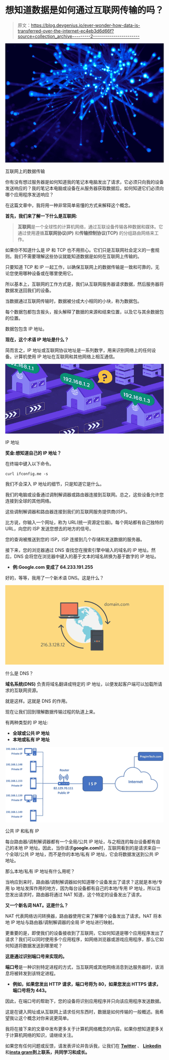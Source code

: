 # 想知道数据是如何通过互联网传输的吗？

> 原文：<https://blog.devgenius.io/ever-wonder-how-data-is-transferred-over-the-internet-ec4eb3d6d66f?source=collection_archive---------2----------------------->

![](img/cbb2c60d3ee607c1e367be495f2fe7fc.png)

互联网上的数据传输

你有没有想过服务器是如何知道我的笔记本电脑发出了请求，它必须只向我的设备发送响应的？我的笔记本电脑或设备在从服务器获取数据后，如何知道它们必须向哪个应用程序发送响应？

在这篇文章中，我将用一种非常简单易懂的方式来解释这个概念。

**首先，我们来了解一下什么是互联网:**

> **互联网**是一个全球性的计算机网络，通过互联设备传输各种数据和媒体。它通过使用遵循**互联网协议(IP)** 和**传输控制协议(TCP)** 的分组路由网络来工作。

如果你不知道什么是 IP 和 TCP 也不用担心。它们只是互联网社会定义的一套规则。我们不需要理解这些协议就能知道数据是如何在互联网上传输的。

只要知道 TCP 和 IP 一起工作，以确保互联网上的数据传输是一致和可靠的，无论您使用哪种设备或在哪里使用它。

所以基本上，互联网的工作方式是，我们从互联网服务器请求数据，然后服务器将数据发送回我们的设备。

当数据通过互联网传输时，数据被分成大小相同的小块，称为数据包。

每个数据包都包含报头，报头解释了数据的来源和结束位置，以及它与其余数据包的位置。

数据包包含 IP 地址。

**现在，这个术语 IP 地址是什么？**

简而言之，IP 地址或互联网协议地址是一系列数字，用来识别网络上的任何设备。计算机使用 IP 地址在互联网和其他网络上相互通信。

![](img/655dfd99dca99e525d4c4141767db8ac.png)

IP 地址

**奖金:想知道自己的 IP 地址？**

在终端中键入以下命令。

```
curl ifconfig.me -s
```

我们不会深入 IP 地址的细节，只是知道它是什么。

我们的电脑或设备通过调制解调器或路由器连接到互联网。总之，这些设备允许您连接到全球的其他网络。

这些调制解调器和路由器连接到我们的互联网服务提供商(ISP)。

比方说，你输入一个网址，称为 URL(统一资源定位器)。每个网站都有自己独特的 URL，向您的 ISP 发送您想去的地方的信号。

您的查询被推送到您的 ISP，ISP 连接到几个存储和发送数据的服务器。

接下来，您的浏览器通过 DNS 查找您在搜索引擎中输入的域名的 IP 地址。然后，DNS 会将您在浏览器中键入的基于文本的域名转换为基于数字的 IP 地址。

*   **例:Google.com 变成了 64.233.191.255**

好的，等等，我用了一个新术语 DNS。这是什么？

![](img/6c39569820140716474d534d2c424ee6.png)

什么是 DNS？

**域名系统(DNS)** 负责将域名翻译成特定的 IP 地址，以便发起客户端可以加载所请求的互联网资源。

就是这样。这就是 DNS 的作用。

现在让我们回到理解数据传输过程的轨道上来。

有两种类型的 IP 地址:

*   **全球或公共 IP 地址**
*   **本地或私有 IP 地址**

![](img/5a2882c5819a0550a84459fac60e0161.png)

公共 IP 和私有 IP

每台路由器/调制解调器都有一个全局/公共 IP 地址，与之相连的每台设备都有自己的本地 IP 地址。因此，当你请求**google.com**时，互联网看到的是请求来自一个全球/公共 IP 地址，而不是你的本地/私有 IP 地址，它会将数据发送到公共 IP 地址。

那么本地/私有 IP 地址有什么用呢？

当响应到来时，路由器/调制解调器如何知道哪个设备发出了请求？这就是本地/专用 Ip 地址发挥作用的地方，因为每台设备都有自己的本地/专用 IP 地址，所以当您发出请求时，路由器将通过 NAT 知道，这个特定的设备发出了请求。

**又一个新名词 NAT。这是什么？**

NAT 代表网络访问转换器，路由器使用它来了解哪个设备发出了请求。NAT 将本地 IP 地址与路由器/调制解调器的全局 IP 地址进行映射。

更重要的是，即使我们的设备接收到了互联网，它如何知道是哪个应用程序发出了请求？我们可以同时使用多个应用程序，如网络浏览器或游戏应用程序，那么它如何知道将数据发送到哪里呢？

**这是通过识别端口号来实现的。**

**端口号**是一种识别特定进程的方式，当互联网或其他网络消息到达服务器时，该消息将被转发到该特定进程。

*   **例如，如果您发出 HTTP 请求，端口号将为 80，如果您发出 HTTPS 请求，端口号将为 443。**

因此，在端口号的帮助下，您的设备将识别应用程序并只向该应用程序发送数据。

这是在键入网址或从互联网上请求任何东西时，数据是如何传输的一般概述。我希望我让这个概念对你来说更简单。

我将在接下来的文章中发布更多关于计算机网络概念的内容。如果你想知道更多关于计算机网络的知识，请继续关注。

如果您有任何问题或反馈，请发表评论并告诉我，让我们在 [**Twitter**](https://twitter.com/ApoorvD72358398) 、 [**Linkedin**](https://www.linkedin.com/in/apoorv-dubey-8a3a31191/) 和[**insta gram**](https://www.instagram.com/d_apoorv/)**到上联系，共同学习和成长。**